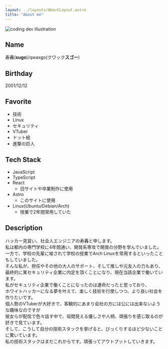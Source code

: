 ```yaml
---
layout: ../layouts/AboutLayout.astro
title: "About me"
---
```


<div>
  <img src="/qwax-icon.png" class="sm:w-1/2 mx-auto" alt="coding dev illustration">
</div>

## Name

寿轟(**sugo**)/qwaxgo(クワック**スゴー**)

## Birthday

2001/12/12

## Favorite

- 技術
- Linux
- セキュリティ
- VTuber
- ドット絵
- 進撃の巨人

## Tech Stack

- JavaScript
- TypeScript
- React
  - 旧サイトや卒業制作に使用
- Astro
  - このサイトに使用
- Linux(Ubuntu/Debian/Arch)
  - 授業で2年間常用していた

## Description

ハッカー見習い、社会人エンジニアの寿轟と申します。  
私は都内の専門学校に4年間通い、開発系専攻で開発の分野を学んでいました。  
一方で、学校の先輩に唆されて学校の授業でArch Linuxを常用するといったこともしていました。  
そんな私が、担任やその他の大人のサポート、そして推しや元友人の力もあり、  
最終的に某セキュリティ企業に内定を頂くことになり、現在当該企業で働いています。  
私がセキュリティ企業で働くことになったのは運命だったと思っており、  
ホワイトハッカーになる夢を叶えて、楽しく技術を行使しつつ、より良い社会を作りたいです。  
個人勢のVTuberが大好きで、客観的にあまり会社の方には公には出来ないような趣味なのですが  
彼女らが配信で色々話す中で、垣間見える優しさや人柄、頑張りを感じ取るのが好きで見ています。  
そして、こうして自分の技術スタックを挙げると、びっくりするほど少ないことに驚いています。  
私の技術スタックはまだこれからです。頑張ってアウトプットしていきます。
